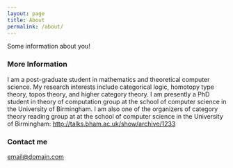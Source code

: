 ```yaml
---
layout: page
title: About
permalink: /about/
---
```


Some information about you!

### More Information

I am a post-graduate student in mathematics and theoretical computer science. My research interests include categorical logic, homotopy type theory, topos theory, and higher category theory. 
I am presently a PhD student in theory of computation group at the school of computer science in the University of Birmingham. 
I am also one of the organizers of category theory reading group at at the school of computer science in the University of Birmingham:
http://talks.bham.ac.uk/show/archive/1233
### Contact me

[email@domain.com](mailto:sinahazratpour@gmail.com)
